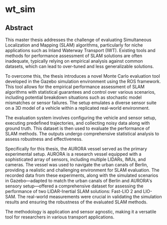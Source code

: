 # wt_sim
## Abstract

This master thesis addresses the challenge of evaluating Simultaneous Localization and Mapping (SLAM) algorithms, particularly for niche applications such as Inland Waterway Transport (IWT). Existing tools and methods for performance assessment of SLAM solutions are often inadequate, typically relying on empirical analysis against common datasets, which can lead to over-tuned and less generalizable solutions.

To overcome this, the thesis introduces a novel Monte Carlo evaluation tool developed in the Gazebo simulation environment using the ROS framework. This tool allows for the empirical performance assessment of SLAM algorithms with statistical guarantees and control over various scenarios, including potential breakdown situations such as stochastic model mismatches or sensor failures. The setup emulates a diverse sensor suite on a 3D model of a vehicle within a replicated real-world environment.

The evaluation system involves configuring the vehicle and sensor setup, executing predefined trajectories, and collecting noisy data along with ground truth. This dataset is then used to evaluate the performance of SLAM methods. The outputs undergo comprehensive statistical analysis to assess robustness and effectiveness.

Specifically for this thesis, the AURORA vessel served as the primary experimental setup. AURORA is a research vessel equipped with a sophisticated array of sensors, including multiple LIDARs, IMUs, and cameras. The vessel was used to navigate the urban canals of Berlin, providing a realistic and challenging environment for SLAM evaluation. The recorded data from these experiments, along with the simulated scenarios in Gazebo—adapted to match the urban canals of Berlin and AURORA's sensory setup—offered a comprehensive dataset for assessing the performance of two LIDAR-Inertial SLAM solutions: Fast-LIO 2 and LIO-SAM. The real-world measurements were crucial in validating the simulation results and ensuring the robustness of the evaluated SLAM methods.

The methodology is application and sensor agnostic, making it a versatile tool for researchers in various transport applications.
